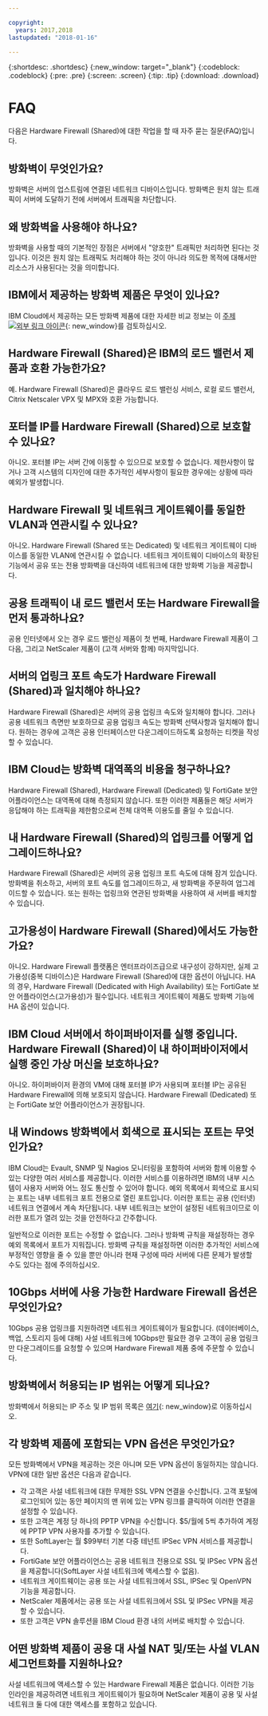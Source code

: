 ```yaml
---

copyright:
  years: 2017,2018
lastupdated: "2018-01-16"

---
```


{:shortdesc: .shortdesc}
{:new_window: target="_blank"}
{:codeblock: .codeblock}
{:pre: .pre}
{:screen: .screen}
{:tip: .tip}
{:download: .download}

# FAQ
다음은 Hardware Firewall (Shared)에 대한 작업을 할 때 자주 묻는 질문(FAQ)입니다.

## 방화벽이 무엇인가요?

방화벽은 서버의 업스트림에 연결된 네트워크 디바이스입니다. 방화벽은 원치 않는 트래픽이 서버에 도달하기 전에 서버에서 트래픽을 차단합니다.

## 왜 방화벽을 사용해야 하나요?

방화벽을 사용할 때의 기본적인 장점은 서버에서 "양호한" 트래픽만 처리하면 된다는 것입니다. 이것은 원치 않는 트래픽도 처리해야 하는 것이 아니라 의도한 목적에 대해서만 리소스가 사용된다는 것을 의미합니다.

## IBM에서 제공하는 방화벽 제품은 무엇이 있나요?
IBM Cloud에서 제공하는 모든 방화벽 제품에 대한 자세한 비교 정보는 이 [주제 ![외부 링크 아이콘](../../icons/launch-glyph.svg "외부 링크 아이콘")](https://console.bluemix.net/docs/infrastructure/fortigate-10g/explore-firewalls.html#explore-firewalls){: new_window}를 검토하십시오. 

## Hardware Firewall (Shared)은 IBM의 로드 밸런서 제품과 호환 가능한가요?

예. Hardware Firewall (Shared)은 클라우드 로드 밸런싱 서비스, 로컬 로드 밸런서, Citrix Netscaler VPX 및 MPX와 호환 가능합니다.

## 포터블 IP를 Hardware Firewall (Shared)으로 보호할 수 있나요?

아니오. 포터블 IP는 서버 간에 이동할 수 있으므로 보호할 수 없습니다. 제한사항이 많거나 고객 시스템의 디자인에 대한 추가적인 세부사항이 필요한 경우에는 상황에 따라 예외가 발생합니다.

## Hardware Firewall 및 네트워크 게이트웨이를 동일한 VLAN과 연관시킬 수 있나요?

아니오. Hardware Firewall (Shared 또는 Dedicated) 및 네트워크 게이트웨이 디바이스를 동일한 VLAN에 연관시킬 수 없습니다.  네트워크 게이트웨이 디바이스의 확장된 기능에서 공유 또는 전용 방화벽을 대신하여 네트워크에 대한 방화벽 기능을 제공합니다.

## 공용 트래픽이 내 로드 밸런서 또는 Hardware Firewall을 먼저 통과하나요?

공용 인터넷에서 오는 경우 로드 밸런싱 제품이 첫 번째, Hardware Firewall 제품이 그 다음, 그리고 NetScaler 제품이 (고객 서버와 함께) 마지막입니다.

## 서버의 업링크 포트 속도가 Hardware Firewall (Shared)과 일치해야 하나요?

Hardware Firewall (Shared)은 서버의 공용 업링크 속도와 일치해야 합니다. 그러나 공용 네트워크 측면만 보호하므로 공용 업링크 속도는 방화벽 선택사항과 일치해야 합니다.  원하는 경우에 고객은 공용 인터페이스만 다운그레이드하도록 요청하는 티켓을 작성할 수 있습니다.

## IBM Cloud는 방화벽 대역폭의 비용을 청구하나요?

Hardware Firewall (Shared), Hardware Firewall (Dedicated) 및 FortiGate 보안 어플라이언스는 대역폭에 대해 측정되지 않습니다.  또한 이러한 제품들은 해당 서버가 응답해야 하는 트래픽을 제한함으로써 전체 대역폭 이용도를 줄일 수 있습니다.

## 내 Hardware Firewall (Shared)의 업링크를 어떻게 업그레이드하나요?

Hardware Firewall (Shared)은 서버의 공용 업링크 포트 속도에 대해 잠겨 있습니다. 방화벽을 취소하고, 서버의 포트 속도를 업그레이드하고, 새 방화벽을 주문하여 업그레이드할 수 있습니다. 또는 원하는 업링크와 연관된 방화벽을 사용하여 새 서버를 배치할 수 있습니다.

## 고가용성이 Hardware Firewall (Shared)에서도 가능한가요?

아니오. Hardware Firewall 플랫폼은 엔터프라이즈급으로 내구성이 강하지만, 실제 고가용성(중복 디바이스)은 Hardware Firewall (Shared)에 대한 옵션이 아닙니다. HA의 경우, Hardware Firewall (Dedicated with High Availability) 또는 FortiGate 보안 어플라이언스(고가용성)가 필수입니다.  네트워크 게이트웨이 제품도 방화벽 기능에 HA 옵션이 있습니다.

## IBM Cloud 서버에서 하이퍼바이저를 실행 중입니다. Hardware Firewall (Shared)이 내 하이퍼바이저에서 실행 중인 가상 머신을 보호하나요?

아니오. 하이퍼바이저 환경의 VM에 대해 포터블 IP가 사용되며 포터블 IP는 공유된 Hardware Firewall에 의해 보호되지 않습니다.  Hardware Firewall (Dedicated) 또는 FortiGate 보안 어플라이언스가 권장됩니다.

## 내 Windows 방화벽에서 회색으로 표시되는 포트는 무엇인가요?

IBM Cloud는 Evault, SNMP 및 Nagios 모니터링을 포함하여 서버와 함께 이용할 수 있는 다양한 여러 서비스를 제공합니다. 이러한 서비스를 이용하려면 IBM의 내부 시스템이 사용자 서버와 어느 정도 통신할 수 있어야 합니다. 예외 목록에서 회색으로 표시되는 포트는 내부 네트워크 포트 전용으로 열린 포트입니다. 이러한 포트는 공용 (인터넷) 네트워크 연결에서 계속 차단됩니다. 내부 네트워크는 보안이 설정된 네트워크이므로 이러한 포트가 열려 있는 것을 안전하다고 간주합니다.

일반적으로 이러한 포트는 수정할 수 없습니다. 그러나 방화벽 규칙을 재설정하는 경우 예외 목록에서 포트가 지워집니다. 방화벽 규칙을 재설정하면 이러한 추가적인 서비스에 부정적인 영향을 줄 수 있을 뿐만 아니라 현재 구성에 따라 서버에 다른 문제가 발생할 수도 있다는 점에 주의하십시오.

## 10Gbps 서버에 사용 가능한 Hardware Firewall 옵션은 무엇인가요?

10Gbps 공용 업링크를 지원하려면 네트워크 게이트웨이가 필요합니다.  (데이터베이스, 백업, 스토리지 등에 대해) 사설 네트워크에 10Gbps만 필요한 경우 고객이 공용 업링크만 다운그레이드를 요청할 수 있으며 Hardware Firewall 제품 중에 주문할 수 있습니다.

## 방화벽에서 허용되는 IP 범위는 어떻게 되나요?

방화벽에서 허용되는 IP 주소 및 IP 범위 목록은 [여기](https://console.bluemix.net/docs/infrastructure/hardware-firewall-dedicated/ips.html){: new_window}로 이동하십시오. 

## 각 방화벽 제품에 포함되는 VPN 옵션은 무엇인가요?

모든 방화벽에서 VPN을 제공하는 것은 아니며 모든 VPN 옵션이 동일하지는 않습니다.  VPN에 대한 일반 옵션은 다음과 같습니다.

* 각 고객은 사설 네트워크에 대한 무제한 SSL VPN 연결을 수신합니다. 고객 포털에 로그인되어 있는 동안 페이지의 맨 위에 있는 VPN 링크를 클릭하여 이러한 연결을 설정할 수 있습니다.
* 또한 고객은 계정 당 하나의 PPTP VPN을 수신합니다. $5/월에 5씩 추가하여 계정에 PPTP VPN 사용자를 추가할 수 있습니다.
* 또한 SoftLayer는 월 $99부터 기본 다중 테넌트 IPSec VPN 서비스를 제공합니다.
* FortiGate 보안 어플라이언스는 공용 네트워크 전용으로 SSL 및 IPSec VPN 옵션을 제공합니다(SoftLayer 사설 네트워크에 액세스할 수 없음).
* 네트워크 게이트웨이는 공용 또는 사설 네트워크에서 SSL, IPSec 및 OpenVPN 기능을 제공합니다.
* NetScaler 제품에서는 공용 또는 사설 네트워크에서 SSL 및 IPSec VPN을 제공할 수 있습니다.
* 또한 고객은 VPN 솔루션을 IBM Cloud 환경 내의 서버로 배치할 수 있습니다.

## 어떤 방화벽 제품이 공용 대 사설 NAT 및/또는 사설 VLAN 세그먼트화를 지원하나요?

사설 네트워크에 액세스할 수 있는 Hardware Firewall 제품은 없습니다. 이러한 기능 인라인을 제공하려면 네트워크 게이트웨이가 필요하며 NetScaler 제품이 공용 및 사설 네트워크 둘 다에 대한 액세스를 포함하고 있습니다.
